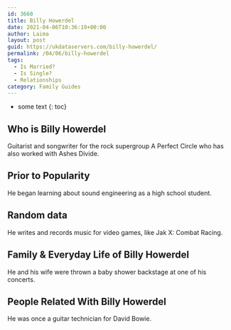 ```yaml
---
id: 3660
title: Billy Howerdel
date: 2021-04-06T10:36:19+00:00
author: Laima
layout: post
guid: https://ukdataservers.com/billy-howerdel/
permalink: /04/06/billy-howerdel
tags:
  - Is Married?
  - Is Single?
  - Relationships
category: Family Guides
---
```


* some text
{: toc}


## Who is Billy Howerdel
                  
                  
                  
Guitarist and songwriter for the rock supergroup A Perfect Circle who has also worked with Ashes Divide.
                  
              
            
              
            
                
                
                
## Prior to Popularity
                  
                  
                  
He began learning about sound engineering as a high school student.
                  
              
            
              
            
                
                
                
## Random data
                  
                  
                  
He writes and records music for video games, like Jak X: Combat Racing.
                  
              
            
              
            
                
                
                
## Family & Everyday Life of Billy Howerdel
                  
                  
                  
He and his wife were thrown a baby shower backstage at one of his concerts.
                  
              
            
              
            
                
                
                
## People Related With Billy Howerdel
                  
                  
                  
He was once a guitar technician for David Bowie.
                  
              
            
              
            
                
              
            
              
              
            
            
              
            
          
          
          